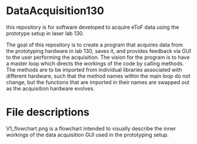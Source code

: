 # DataAcquisition130
this repository is for software developed to acquire eToF data using the prototype setup in laser lab 130.

The goal of this repository is to create a program that acquires data from the prototyping hardware in lab 130, saves it, and provides feedback via GUI to the user performing the acquisition.  The vision for the program is to have a master loop which directs the workings of the code by calling methods.  The methods are to be imported from individual libraries associated with different hardware, such that the method names within the main loop do not change, but the functions that are imported in their names are swapped out as the acquisition hardware evolves.

# File descriptions
V1_flowchart.png is a flowchart intended to visually describe the inner workings of the data acquisition GUI used in the prototyping setup.